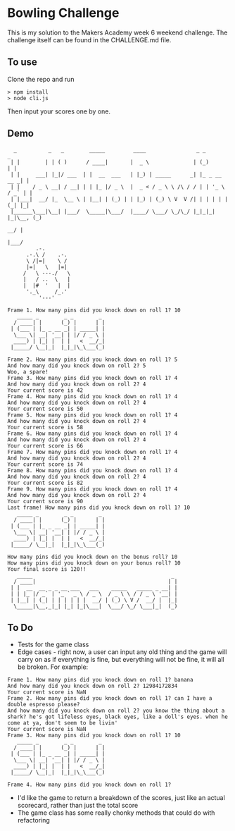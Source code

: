 Bowling Challenge
=================

This is my solution to the Makers Academy week 6 weekend challenge. 
The challenge itself can be found in the CHALLENGE.md file.

## To use

Clone the repo and run
```
> npm install
> node cli.js
```
Then input your scores one by one.

## Demo

```
  _          _   _        _____         ____                _ _             _ 
 | |        | | ( )      / ____|       |  _ \              | (_)           | |
 | |     ___| |_|/ ___  | |  __  ___   | |_) | _____      _| |_ _ __   __ _| |
 | |    / _ \ __| / __| | | |_ |/ _ \  |  _ < / _ \ \ /\ / / | | '_ \ / _` | |
 | |___|  __/ |_  \__ \ | |__| | (_) | | |_) | (_) \ V  V /| | | | | | (_| |_|
 |______\___|\__| |___/  \_____|\___/  |____/ \___/ \_/\_/ |_|_|_| |_|\__, (_)
                                                                       __/ |  
                                                                      |___/   
         .-.
      .-.\ /    .-.
      \ /|=|    \ /
      |=|   \   |=|
     /   \ ---./   \
     |   / ..  \   |
     |  |#  '   |  |
      '._\     /_.'
          '---'

Frame 1. How many pins did you knock down on roll 1? 10
   _____ _        _ _        _ 
  / ____| |      (_) |      | |
 | (___ | |_ _ __ _| | _____| |
  \___ \| __| '__| | |/ / _ \ |
  ____) | |_| |  | |   <  __/_|
 |_____/ \__|_|  |_|_|\_\___(_)

Frame 2. How many pins did you knock down on roll 1? 5
And how many did you knock down on roll 2? 5
Woo, a spare!
Frame 3. How many pins did you knock down on roll 1? 4
And how many did you knock down on roll 2? 4
Your current score is 42
Frame 4. How many pins did you knock down on roll 1? 4
And how many did you knock down on roll 2? 4
Your current score is 50
Frame 5. How many pins did you knock down on roll 1? 4
And how many did you knock down on roll 2? 4
Your current score is 58
Frame 6. How many pins did you knock down on roll 1? 4
And how many did you knock down on roll 2? 4
Your current score is 66
Frame 7. How many pins did you knock down on roll 1? 4
And how many did you knock down on roll 2? 4
Your current score is 74
Frame 8. How many pins did you knock down on roll 1? 4
And how many did you knock down on roll 2? 4
Your current score is 82
Frame 9. How many pins did you knock down on roll 1? 4
And how many did you knock down on roll 2? 4
Your current score is 90
Last frame! How many pins did you knock down on roll 1? 10
   _____ _        _ _        _ 
  / ____| |      (_) |      | |
 | (___ | |_ _ __ _| | _____| |
  \___ \| __| '__| | |/ / _ \ |
  ____) | |_| |  | |   <  __/_|
 |_____/ \__|_|  |_|_|\_\___(_)

How many pins did you knock down on the bonus roll? 10
How many pins did you knock down on your bonus roll? 10
Your final score is 120!!
   _____                                            _ 
  / ____|                                          | |
 | |  __  __ _ _ __ ___   ___    _____   _____ _ __| |
 | | |_ |/ _` | '_ ` _ \ / _ \  / _ \ \ / / _ \ '__| |
 | |__| | (_| | | | | | |  __/ | (_) \ V /  __/ |  |_|
  \_____|\__,_|_| |_| |_|\___|  \___/ \_/ \___|_|  (_)
  ```

## To Do

- Tests for the game class
- Edge cases - right now, a user can input any old thing and the game will carry on as if everything is fine, but everything will not be fine, it will all be broken. For example:
```
Frame 1. How many pins did you knock down on roll 1? banana
And how many did you knock down on roll 2? 12984172834
Your current score is NaN
Frame 2. How many pins did you knock down on roll 1? can I have a double espresso please?
And how many did you knock down on roll 2? you know the thing about a shark? he's got lifeless eyes, black eyes, like a doll's eyes. when he come at ya, don't seem to be livin'
Your current score is NaN
Frame 3. How many pins did you knock down on roll 1? 10
   _____ _        _ _        _ 
  / ____| |      (_) |      | |
 | (___ | |_ _ __ _| | _____| |
  \___ \| __| '__| | |/ / _ \ |
  ____) | |_| |  | |   <  __/_|
 |_____/ \__|_|  |_|_|\_\___(_)

Frame 4. How many pins did you knock down on roll 1?
```
- I'd like the game to return a breakdown of the scores, just like an actual scorecard, rather than just the total score
- The game class has some really chonky methods that could do with refactoring